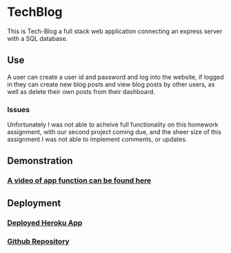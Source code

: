 # TechBlog
This is Tech-Blog a full stack web application connecting an express server with a SQL database.

## Use
A user can create a user id and password and log into the website, if logged in they can create new blog posts and view blog posts by other users, as well as delete their own posts from their dashboard.

### Issues 
Unfortunately I was not able to acheive full functionality on this homework assignment, 
with our second project coming due, and the sheer size of this assignment I was not able to implement comments, or updates.

## Demonstration
### [A video of app function can be found here](https://drive.google.com/file/d/1-0SgAxA9SBxLiPUOhyBSLjHUW2WXCCFO/view)

## Deployment
### [Deployed Heroku App](https://mysterious-caverns-17613.herokuapp.com/)
### [Github Repository](https://github.com/Rjsa210/TechBlog2)